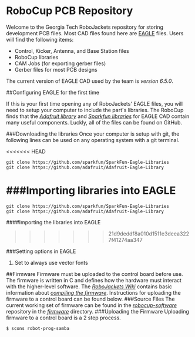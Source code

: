 RoboCup PCB Repository
===========

Welcome to the Georgia Tech RoboJackets repository for storing development PCB files. Most CAD files found here are [EAGLE](http://www.cadsoftusa.com/) files. Users will find the following items:
- Control, Kicker, Antenna, and Base Station files
- RoboCup libraries
- CAM Jobs (for exporting gerber files)
- Gerber files for most PCB designs

The current version of EAGLE CAD used by the team is *version 6.5.0*.

##Configuring EAGLE for the first time

If this is your first time opening any of RoboJackets' EAGLE files, you will need to setup your computer to include the part's libraries. The RoboCup finds that the
*[Adafruit library](https://github.com/adafruit/Adafruit-Eagle-Library)* 
and 
*[Sparkfun libraries](https://github.com/sparkfun/SparkFun-Eagle-Libraries)* for EAGLE CAD 
contain many useful components. Luckly, all of the files can be found on GitHub.

###Downloading the libraries
Once your computer is setup with git, the following lines can be used on any operating system with a git terminal.

<<<<<<< HEAD
```shell
git clone https://github.com/sparkfun/SparkFun-Eagle-Libraries
git clone https://github.com/adafruit/Adafruit-Eagle-Library
```
###Importing libraries into EAGLE
=======
```
git clone https://github.com/sparkfun/SparkFun-Eagle-Libraries
git clone https://github.com/adafruit/Adafruit-Eagle-Library
```
####Importing the libraries into EAGLE
>>>>>>> 21d9deddf8a010d1511e3deea3227f41274aa347


###Setting options in EAGLE
1. Set to always use vector fonts

##Firmware
Firmware must be uploaded to the control board before use. The firmware is written in C and defines how the hardware must interact with the higher-level software. The *[RoboJackets Wiki](http://wiki.robojackets.org)* contains basic information about *[compiling the firmware](http://wiki.robojackets.org/w/RoboCup_Compile_HOWTO)*. Instructions for uploading the firmware to a control board can be found below.
###Source Files
The current working set of firmware can be found in the *[robocup-software](https://github.com/RoboJackets/robocup-software)* repository in the *[firmware](https://github.com/RoboJackets/robocup-software/tree/master/firmware)* directory.
###Uploading the Firmware
Uploading firmware to a control board is a 2 step process.
```shell
$ scons robot-prog-samba
```
